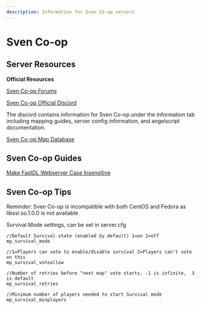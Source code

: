 ```yaml
---
description: Information for Sven Co-op servers
---
```


# Sven Co-op

## **Server Resources**

**Official Resources**

[Sven Co-op Forums](https://forums.svencoop.com/)

[Sven Co-op Official Discord](https://discordapp.com/invite/svencoop)

The discord contains information for Sven Co-op under the information tab including mapping guides, server config information, and angelscript documentation.

[Sven Co-op Map Database](http://scmapdb.com/)

## **Sven Co-op Guides**

[Make FastDL Webserver Case Insensitive](make-webserver-case-insensitive.md)

## Sven Co-op Tips

Reminder: Sven Co-op is incompatible with both CentOS and Fedora as libssl.so.1.0.0 is not available

Survival Mode settings, can be set in server.cfg

```text
//Default Survival state (enabled by default) 1=on 2=off
mp_survival_mode 

//1=Players can vote to enable/disable survival 2=Players can't vote on this
mp_survival_voteallow 

//Number of retries before "next map" vote starts. -1 is infinite,  3 is default
mp_survival_retries 

//Minimum number of players needed to start Survival mode
mp_survival_minplayers 

```



